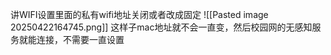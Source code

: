 讲WIFI设置里面的私有wifi地址关闭或者改成固定
![[Pasted image 20250422164745.png]]
这样子mac地址就不会一直变，然后校园网的无感知服务就能连接，不需要一直设置